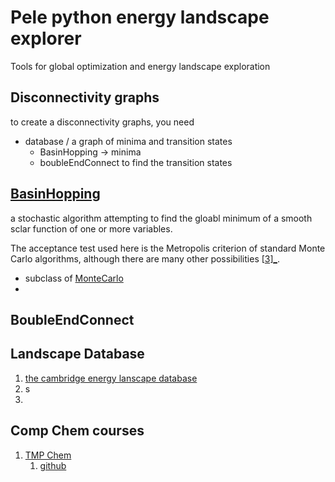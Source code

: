 # Pele python energy landscape explorer

Tools for global optimization and energy landscape exploration 

## Disconnectivity graphs 

to create a disconnectivity graphs, you need 

- database / a graph of minima and transition states
  - BasinHopping -> minima 
  - boubleEndConnect to find the transition states 

## [BasinHopping](https://github.com/pele-python/pele/blob/master/pele/basinhopping.py#L6) 

a stochastic algorithm attempting to find the gloabl minimum of a smooth sclar function of one or more variables. 

The acceptance test used here is the Metropolis criterion of standard Monte Carlo algorithms, although there are many other possibilities [[3\]_](http://pele-python.github.io/pele/generated/pele.basinhopping.BasinHopping.html#id2). 

- subclass of [MonteCarlo](https://github.com/pele-python/pele/blob/master/pele/basinhopping.py#L6)
- 





## BoubleEndConnect 

## Landscape Database

1. [the cambridge energy lanscape database](http://www-wales.ch.cam.ac.uk/CCD.html)
2. s
3. 

## Comp Chem courses

1. [TMP Chem](https://www.youtube.com/playlist?list=PLm8ZSArAXicIWTHEWgHG5mDr8YbrdcN1K)
   1. [github](https://github.com/tmpchem/computational_chemistry)

